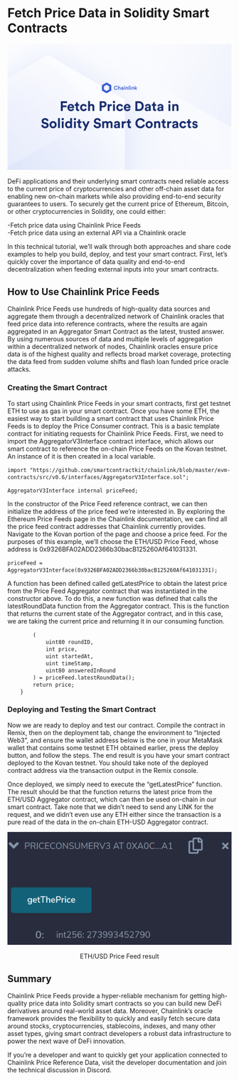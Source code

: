 # Fetch Price Data in Solidity Smart Contracts

<p align="center">
  <img src="./images/banner.png" />
</p>

DeFi applications and their underlying smart contracts need reliable access to the current price of cryptocurrencies and other off-chain asset data for enabling new on-chain markets while also providing end-to-end security guarantees to users. To securely get the current price of Ethereum, Bitcoin, or other cryptocurrencies in Solidity, one could either:

-Fetch price data using Chainlink Price Feeds  
-Fetch price data using an external API via a Chainlink oracle

In this technical tutorial, we’ll walk through both approaches and share code examples to help you build, deploy, and test your smart contract. First, let’s quickly cover the importance of data quality and end-to-end decentralization when feeding external inputs into your smart contracts.

## How to Use Chainlink Price Feeds
Chainlink Price Feeds use hundreds of high-quality data sources and aggregate them through a decentralized network of Chainlink oracles that feed price data into reference contracts, where the results are again aggregated in an Aggregator Smart Contract as the latest, trusted answer. By using numerous sources of data and multiple levels of aggregation within a decentralized network of nodes, Chainlink oracles ensure price data is of the highest quality and reflects broad market coverage, protecting the data feed from sudden volume shifts and flash loan funded price oracle attacks.

### Creating the Smart Contract
To start using Chainlink Price Feeds in your smart contracts, first get testnet ETH to use as gas in your smart contract. Once you have some ETH, the easiest way to start building a smart contract that uses Chainlink Price Feeds is to deploy the Price Consumer contract. This is a basic template contract for initiating requests for Chainlink Price Feeds. First, we need to import the AggregatorV3Interface contract interface, which allows our smart contract to reference the on-chain Price Feeds on the Kovan testnet. An instance of it is then created in a local variable.

```
import "https://github.com/smartcontractkit/chainlink/blob/master/evm-contracts/src/v0.6/interfaces/AggregatorV3Interface.sol";
```

```
AggregatorV3Interface internal priceFeed;
```

In the constructor of the Price Feed reference contract, we can then initialize the address of the price feed we’re interested in. By exploring the Ethereum Price Feeds page in the Chainlink documentation, we can find all the price feed contract addresses that Chainlink currently provides. Navigate to the Kovan portion of the page and choose a price feed. For the purposes of this example, we’ll choose the ETH/USD Price Feed, whose address is 0x9326BFA02ADD2366b30bacB125260Af641031331.

```
priceFeed = AggregatorV3Interface(0x9326BFA02ADD2366b30bacB125260Af641031331);
```

A function has been defined called getLatestPrice to obtain the latest price from the Price Feed Aggregator contract that was instantiated in the constructor above. To do this, a new function was defined that calls the latestRoundData function from the Aggregator contract. This is the function that returns the current state of the Aggregator contract, and in this case, we are taking the current price and returning it in our consuming function.

```   function getLatestPrice() public view returns (int) {
        (
            uint80 roundID, 
            int price,
            uint startedAt,
            uint timeStamp,
            uint80 answeredInRound
        ) = priceFeed.latestRoundData();
        return price;
    }
```
### Deploying and Testing the Smart Contract
Now we are ready to deploy and test our contract. Compile the contract in Remix, then on the deployment tab, change the environment to “Injected Web3”, and ensure the wallet address below is the one in your MetaMask wallet that contains some testnet ETH obtained earlier, press the deploy button, and follow the steps. The end result is you have your smart contract deployed to the Kovan testnet. You should take note of the deployed contract address via the transaction output in the Remix console. 

Once deployed, we simply need to execute the “getLatestPrice” function. The result should be that the function returns the latest price from the ETH/USD Aggregator contract, which can then be used on-chain in our smart contract. Take note that we didn’t need to send any LINK for the request, and we didn’t even use any ETH either since the transaction is a pure read of the data in the on-chain ETH-USD Aggregator contract.

<p align="center">
  <img src="./images/eth-usd.png" />
</p>

<p align="center">
ETH/USD Price Feed result
</p>

## Summary
Chainlink Price Feeds provide a hyper-reliable mechanism for getting high-quality price data into Solidity smart contracts so you can build new DeFi derivatives around real-world asset data. Moreover, Chainlink’s oracle framework provides the flexibility to quickly and easily fetch secure data around stocks, cryptocurrencies, stablecoins, indexes, and many other asset types, giving smart contract developers a robust data infrastructure to power the next wave of DeFi innovation.


If you’re a developer and want to quickly get your application connected to Chainlink Price Reference Data, visit the developer documentation and join the technical discussion in Discord.


 
